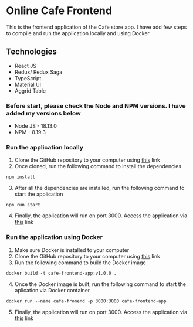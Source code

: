 # Online Cafe Frontend

This is the frontend application of the Cafe store app. I have add few steps to compile and run the application locally and using Docker.

## Technologies

- React JS
- Redux/ Redux Saga
- TypeScript
- Material UI
- Aggrid Table

### Before start, please check the Node and NPM versions. I have added my versions below

- Node JS - 18.13.0
- NPM - 8.19.3

### Run the application locally

1. Clone the GitHub repository to your computer using [this](https://github.com/rusiruavb/cafe-fronend.git) link
2. Once cloned, run the following command to install the dependencies

```
npm install
```

3. After all the dependencies are installed, run the following command to start the application

```
npm run start
```

4. Finally, the application will run on port 3000. Access the application via [this](http://localhost:3000) link

### Run the application using Docker

1. Make sure Docker is installed to your computer
2. Clone the GitHub repository to your computer using [this](https://github.com/rusiruavb/cafe-fronend.git) link
3. Run the following command to build the Docker image

```
docker build -t cafe-frontend-app:v1.0.0 .
```

4. Once the Docker image is built, run the following command to start the aplication via Docker container

```
docker run --name cafe-fronend -p 3000:3000 cafe-frontend-app
```

5. Finally, the application will run on port 3000. Access the application via [this](http://localhost:3000) link
